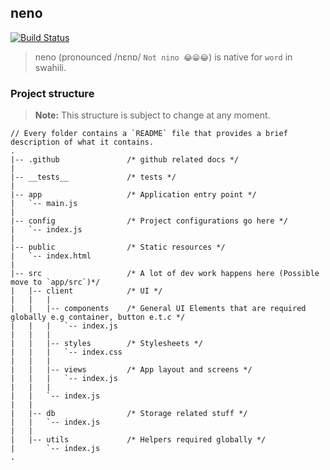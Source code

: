 ## neno

[![Build Status](https://travis-ci.org/m8r1x/neno.svg?branch=master)](https://travis-ci.org/m8r1x/neno)

> neno (pronounced /nɛnɒ/ `Not nino 😂😁😂`) is native for `word` in swahili.


### Project structure
> **Note:** This structure is subject to change at any moment.

```
// Every folder contains a `README` file that provides a brief description of what it contains.
.
|-- .github               /* github related docs */
|
|-- __tests__             /* tests */
|
|-- app                   /* Application entry point */
|   `-- main.js
|
|-- config                /* Project configurations go here */
|   `-- index.js
|
|-- public                /* Static resources */
|   `-- index.html
|
|-- src                   /* A lot of dev work happens here (Possible move to `app/src`)*/
|   |-- client            /* UI */
|   |   |
|   |   |-- components    /* General UI Elements that are required globally e.g container, button e.t.c */
|   |   |   `-- index.js
|   |   |
|   |   |-- styles        /* Stylesheets */
|   |   |   `-- index.css
|   |   |
|   |   |-- views         /* App layout and screens */
|   |   |   `-- index.js
|   |   |
|   |   `-- index.js
|   |
|   |-- db                /* Storage related stuff */
|   |   `-- index.js
|   |
|   |-- utils             /* Helpers required globally */
|       `-- index.js
.
```
